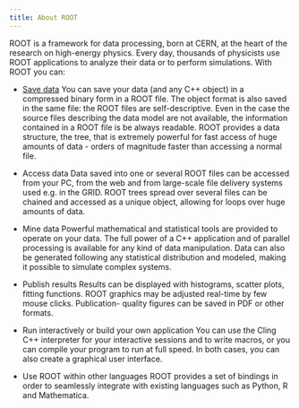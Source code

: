 ```yaml
---
title: About ROOT
---
```


ROOT is a framework for data processing, born at CERN, at the heart of the research
on high-energy physics. Every day, thousands of physicists use ROOT applications
to analyze their data or to perform simulations. With ROOT you can:

  - [Save data](save_data) You can save your data (and any C++ object) in a compressed binary form
in a ROOT file. The object format is also saved in the same file: the ROOT files
are self-descriptive. Even in the case the source files describing the data model
are not available, the information contained in a ROOT file is be always readable.
ROOT provides a data structure, the tree, that is extremely powerful for fast access
of huge amounts of data - orders of magnitude faster than accessing a normal file.

  - Access data Data saved into one or several ROOT files can be accessed from your PC,
from the web and from large-scale file delivery systems used e.g. in the GRID.
ROOT trees spread over several files can be chained and accessed as a unique object,
allowing for loops over huge amounts of data.

  - Mine data Powerful mathematical and statistical tools are provided to operate on
your data. The full power of a C++ application and of parallel processing is
available for any kind of data manipulation. Data can also be generated following
any statistical distribution and modeled, making it possible to simulate complex
systems.

  - Publish results Results can be displayed with histograms, scatter plots, fitting
functions. ROOT graphics may be adjusted real-time by few mouse clicks. Publication-
quality figures can be saved in PDF or other formats.

  - Run interactively or build your own application You can use the Cling C++ interpreter
for your interactive sessions and to write macros, or you can compile your program
to run at full speed. In both cases, you can also create a graphical user interface.

  - Use ROOT within other languages ROOT provides a set of bindings in order to seamlessly
integrate with existing languages such as Python, R and Mathematica.

